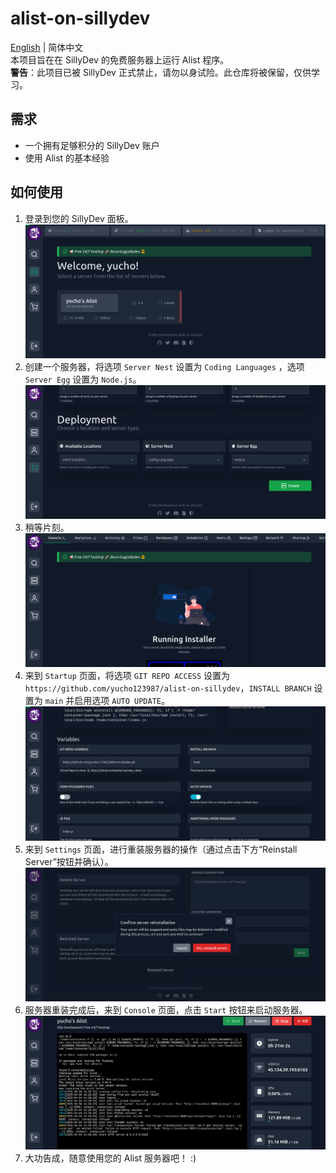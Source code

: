 # alist-on-sillydev
[English](https://github.com/yucho123987/alist-on-sillydev/blob/main/README.md) | 简体中文  
本项目旨在在 SillyDev 的免费服务器上运行 Alist 程序。  
**警告**：此项目已被 SillyDev 正式禁止，请勿以身试险。此仓库将被保留，仅供学习。
## 需求
- 一个拥有足够积分的 SillyDev 账户
- 使用 Alist 的基本经验
## 如何使用
1. 登录到您的 SillyDev 面板。
![SillyDev Dashboard](https://raw.githubusercontent.com/yucho123987/alist-on-sillydev/refs/heads/screenshots/SillyDev%20Dashboard.png)
2. 创建一个服务器，将选项 `Server Nest` 设置为 `Coding Languages` ，选项 `Server Egg` 设置为 `Node.js`。
![SillyDev Create Server](https://raw.githubusercontent.com/yucho123987/alist-on-sillydev/refs/heads/screenshots/SillyDev%20Create%20Server.png)
3. 稍等片刻。
![SillyDev Installing](https://raw.githubusercontent.com/yucho123987/alist-on-sillydev/refs/heads/screenshots/SillyDev%20Installing.png)
4. 来到 `Startup` 页面，将选项 `GIT REPO ACCESS` 设置为 `https://github.com/yucho123987/alist-on-sillydev`，`INSTALL BRANCH` 设置为 `main` 并启用选项 `AUTO UPDATE`。
![SillyDev Startup Settings](https://raw.githubusercontent.com/yucho123987/alist-on-sillydev/refs/heads/screenshots/SillyDev%20Startup%20Settings.png)
5. 来到 `Settings` 页面，进行重装服务器的操作（通过点击下方“Reinstall Server”按钮并确认）。
![SillyDev Settings](https://raw.githubusercontent.com/yucho123987/alist-on-sillydev/refs/heads/screenshots/SillyDev%20Settings.png)
6. 服务器重装完成后，来到 `Console` 页面，点击 `Start` 按钮来启动服务器。
![SillyDev Console](https://raw.githubusercontent.com/yucho123987/alist-on-sillydev/refs/heads/screenshots/SillyDev%20Console.png)
7. 大功告成，随意使用您的 Alist 服务器吧！ :)
